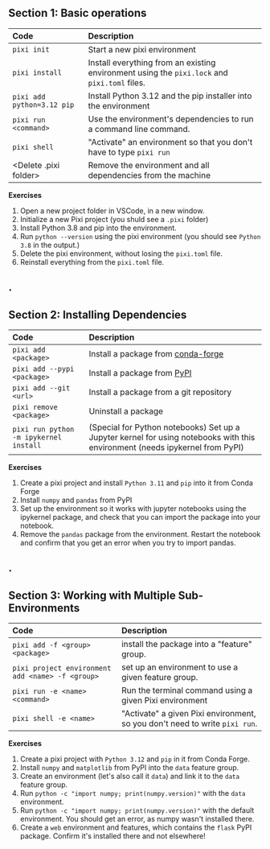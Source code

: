 


## Section 1: Basic operations 

| Code                       | Description                                                                                  |
| :------------------------- | :------------------------------------------------------------------------------------------- |
| `pixi init`                | Start a new pixi environment                                                                 |
| `pixi install`             | Install everything from an existing environment using the `pixi.lock` and `pixi.toml` files. |
| `pixi add python=3.12 pip` | Install Python 3.12 and the pip installer into the environment                               |
| `pixi run <command>`       | Use the environment's dependencies to run a command line command.                            |
| `pixi shell`               | "Activate" an environment so that you don't have to type `pixi run`                          |
| <Delete .pixi folder>      | Remove the environment and all dependencies from the machine                                 |


**Exercises**

1. Open a new project folder in VSCode, in a new window.
2. Initialize a new Pixi project (you shuld see a `.pixi` folder)
3. Install Python 3.8 and pip into the environment.
4. Run `python --version` using the pixi environment (you should see `Python 3.8` in the output.)
5. Delete the pixi environment, without losing the `pixi.toml` file.
6. Reinstall everything from the `pixi.toml` file.


.
---
## Section 2: Installing Dependencies

| Code                                   | Description                                                                                                                  |
| :------------------------------------- | :--------------------------------------------------------------------------------------------------------------------------- |
| `pixi add <package>`                   | Install a package from [conda-forge](https://conda-forge.org/packages/)                                                      |
| `pixi add --pypi <package>`            | Install a package from [PyPI](https://pypi.org/)                                                                             |
| `pixi add --git <url>`                 | Install a package from a git repository                                                                                      |
| `pixi remove <package>`                | Uninstall a package                                                                                                          |
| `pixi run python -m ipykernel install` | (Special for Python notebooks) Set up a Jupyter kernel for using notebooks with this environment (needs ipykernel from PyPI) |


**Exercises**

1. Create a pixi project and install `Python 3.11` and `pip` into it from Conda Forge
2. Install `numpy` and `pandas` from PyPI
3. Set up the environment so it works with jupyter notebooks using the ipykernel package, and check that you can import the package into your notebook.
4. Remove the `pandas` package from the environment.  Restart the notebook and confirm that you get an error when you try to import pandas.


.
---
## Section 3: Working with Multiple Sub-Environments

| Code | Description |
| :--- | :---------- |
| `pixi add -f <group> <package>` | install the package into a "feature" group. |
| `pixi project environment add <name> -f <group>` | set up an environment to use a given feature group. |
| `pixi run -e <name> <command>` | Run the terminal command using a given Pixi environment
| `pixi shell -e <name>` | "Activate" a given Pixi environment, so you don't need to write `pixi run`. |

**Exercises**

1. Create a pixi project with `Python 3.12` and `pip` in it from Conda Forge.
2. Install `numpy` and `matplotlib` from PyPI into the `data` feature group.
3. Create an environment (let's also call it `data`) and link it to the `data` feature group.
4. Run `python -c "import numpy; print(numpy.version)"` with the `data ` environment.
5. Run `python -c "import numpy; print(numpy.version)"` with the default environment.  You should get an error, as numpy wasn't installed there.
6. Create a `web` environment and features, which contains the `flask` PyPI package.  Confirm it's installed there and not elsewhere!
